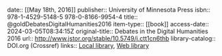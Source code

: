 date:: [[May 18th, 2016]]
publisher:: University of Minnesota Press
isbn:: 978-1-4529-5148-5 978-0-8166-9954-4
title:: @goldDebatesDigitalHumanities2016
item-type:: [[book]]
access-date:: 2024-03-05T08:34:15Z
original-title:: Debates in the Digital Humanities 2016
url:: http://www.jstor.org/stable/10.5749/j.ctt1cn6thb
library-catalog:: DOI.org (Crossref)
links:: [Local library](zotero://select/groups/2386895/items/RIUL9RXI), [Web library](https://www.zotero.org/groups/2386895/items/RIUL9RXI)

